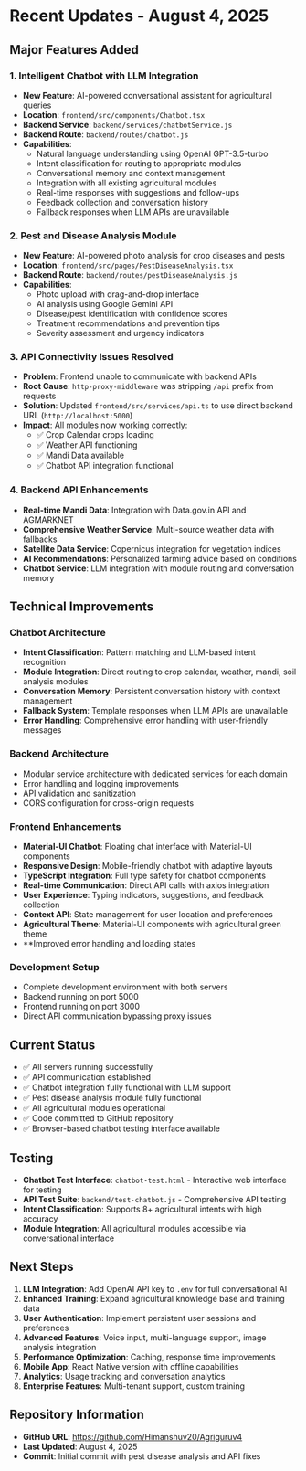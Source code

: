 # Recent Updates - August 4, 2025

## Major Features Added

### 1. Intelligent Chatbot with LLM Integration
- **New Feature**: AI-powered conversational assistant for agricultural queries
- **Location**: `frontend/src/components/Chatbot.tsx`
- **Backend Service**: `backend/services/chatbotService.js`
- **Backend Route**: `backend/routes/chatbot.js`
- **Capabilities**:
  - Natural language understanding using OpenAI GPT-3.5-turbo
  - Intent classification for routing to appropriate modules
  - Conversational memory and context management
  - Integration with all existing agricultural modules
  - Real-time responses with suggestions and follow-ups
  - Feedback collection and conversation history
  - Fallback responses when LLM APIs are unavailable

### 2. Pest and Disease Analysis Module
- **New Feature**: AI-powered photo analysis for crop diseases and pests
- **Location**: `frontend/src/pages/PestDiseaseAnalysis.tsx`
- **Backend Route**: `backend/routes/pestDiseaseAnalysis.js`
- **Capabilities**:
  - Photo upload with drag-and-drop interface
  - AI analysis using Google Gemini API
  - Disease/pest identification with confidence scores
  - Treatment recommendations and prevention tips
  - Severity assessment and urgency indicators

### 3. API Connectivity Issues Resolved
- **Problem**: Frontend unable to communicate with backend APIs
- **Root Cause**: `http-proxy-middleware` was stripping `/api` prefix from requests
- **Solution**: Updated `frontend/src/services/api.ts` to use direct backend URL (`http://localhost:5000`)
- **Impact**: All modules now working correctly:
  - ✅ Crop Calendar crops loading
  - ✅ Weather API functioning  
  - ✅ Mandi Data available
  - ✅ Chatbot API integration functional

### 4. Backend API Enhancements
- **Real-time Mandi Data**: Integration with Data.gov.in API and AGMARKNET
- **Comprehensive Weather Service**: Multi-source weather data with fallbacks
- **Satellite Data Service**: Copernicus integration for vegetation indices
- **AI Recommendations**: Personalized farming advice based on conditions
- **Chatbot Service**: LLM integration with module routing and conversation memory

## Technical Improvements

### Chatbot Architecture
- **Intent Classification**: Pattern matching and LLM-based intent recognition
- **Module Integration**: Direct routing to crop calendar, weather, mandi, soil analysis modules
- **Conversation Memory**: Persistent conversation history with context management
- **Fallback System**: Template responses when LLM APIs are unavailable
- **Error Handling**: Comprehensive error handling with user-friendly messages

### Backend Architecture
- Modular service architecture with dedicated services for each domain
- Error handling and logging improvements
- API validation and sanitization
- CORS configuration for cross-origin requests

### Frontend Enhancements
- **Material-UI Chatbot**: Floating chat interface with Material-UI components
- **Responsive Design**: Mobile-friendly chatbot with adaptive layouts
- **TypeScript Integration**: Full type safety for chatbot components
- **Real-time Communication**: Direct API calls with axios integration
- **User Experience**: Typing indicators, suggestions, and feedback collection
- **Context API**: State management for user location and preferences
- **Agricultural Theme**: Material-UI components with agricultural green theme
- **Improved error handling and loading states

### Development Setup
- Complete development environment with both servers
- Backend running on port 5000
- Frontend running on port 3000
- Direct API communication bypassing proxy issues

## Current Status
- ✅ All servers running successfully
- ✅ API communication established
- ✅ Chatbot integration fully functional with LLM support
- ✅ Pest disease analysis module fully functional
- ✅ All agricultural modules operational
- ✅ Code committed to GitHub repository
- ✅ Browser-based chatbot testing interface available

## Testing
- **Chatbot Test Interface**: `chatbot-test.html` - Interactive web interface for testing
- **API Test Suite**: `backend/test-chatbot.js` - Comprehensive API testing
- **Intent Classification**: Supports 8+ agricultural intents with high accuracy
- **Module Integration**: All agricultural modules accessible via conversational interface

## Next Steps
1. **LLM Integration**: Add OpenAI API key to `.env` for full conversational AI
2. **Enhanced Training**: Expand agricultural knowledge base and training data
3. **User Authentication**: Implement persistent user sessions and preferences
4. **Advanced Features**: Voice input, multi-language support, image analysis integration
5. **Performance Optimization**: Caching, response time improvements
6. **Mobile App**: React Native version with offline capabilities
7. **Analytics**: Usage tracking and conversation analytics
8. **Enterprise Features**: Multi-tenant support, custom training

## Repository Information
- **GitHub URL**: https://github.com/Himanshuv20/Agriguruv4
- **Last Updated**: August 4, 2025
- **Commit**: Initial commit with pest disease analysis and API fixes

